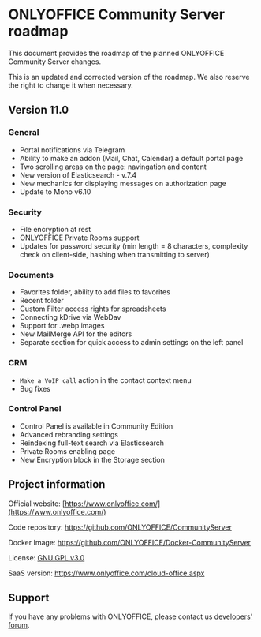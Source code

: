# ONLYOFFICE Community Server roadmap

This document provides the roadmap of the planned ONLYOFFICE Community Server changes.

This is an updated and corrected version of the roadmap. We also reserve the right to change it when necessary.

## Version 11.0

### General

* Portal notifications via Telegram
* Ability to make an addon (Mail, Chat, Calendar) a default portal page
* Two scrolling areas on the page: navingation and content
* New version of Elasticsearch - v.7.4
* New mechanics for displaying messages on authorization page
* Update to Mono v6.10

### Security

* File encryption at rest
* ONLYOFFICE Private Rooms support
* Updates for password security (min length = 8 characters, complexity check on client-side, hashing when transmitting to server)

### Documents

* Favorites folder, ability to add files to favorites
* Recent folder
* Custom Filter access rights for spreadsheets
* Connecting kDrive via WebDav
* Support for .webp images
* New MailMerge API for the editors 
* Separate section for quick access to admin settings on the left panel 

### CRM

* `Make a VoIP call` action in the contact context menu
* Bug fixes

### Control Panel

* Control Panel is available in Community Edition
* Advanced rebranding settings
* Reindexing full-text search via Elasticsearch
* Private Rooms enabling page
* New Encryption block in the Storage section 

## Project information

Official website: [https://www.onlyoffice.com/](https://www.onlyoffice.com/)

Code repository: <https://github.com/ONLYOFFICE/CommunityServer>

Docker Image: <https://github.com/ONLYOFFICE/Docker-CommunityServer>

License: [GNU GPL v3.0](https://www.gnu.org/copyleft/gpl.html)

SaaS version: <https://www.onlyoffice.com/cloud-office.aspx>

## Support

If you have any problems with ONLYOFFICE, please contact us [developers' forum](https://dev.onlyoffice.org/).

